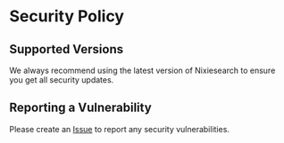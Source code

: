 # Security Policy

## Supported Versions

We always recommend using the latest version of Nixiesearch to ensure you get all security updates.

## Reporting a Vulnerability

Please create an [Issue](https://github.com/nixiesearch/nixiesearch/issues) to report any security vulnerabilities.